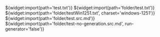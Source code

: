 <!--@nrg.languages=en,ru,fr-->
<!--@globalParameter=This parameter is visible in all imported files-->
<!--testComment1-->
<!--\@testEscapedParam1=1-->
${widget:import(path='test.txt')}
${widget:import(path='folder/test.txt')}
${widget:import(path='folder/testWin1251.txt', charset='windows-1251')}
${widget:import(path='folder/test.src.md')}
${widget:import(path='folder/test-no-generation.src.md', run-generator='false')}
